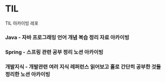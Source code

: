 # TIL
TIL 아카이빙 레포

### Java - 자바 프로그래밍 언어 개념 복습 정리 자료 아카이빙
### Spring - 스프링 관련 공부 정리 노션 아카이빙
### 개발지식 - 개발관련 여러 지식 레퍼런스 읽어보고 홀로 간단히 공부한 것들 정리한 노션 아카이빙
